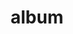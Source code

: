 ---
layout: album
resource: facebook
title: "album"
description: "masonry"
active: gallery
header-img: "img/gallery-bg.jpg"
album-title: "my 9th album"
images:
  - image_path: HQT/quan_ngan/1/966614808844443_468055561_966615172177740_5203990654857439155_n.jpg
  - image_path: HQT/quan_ngan/1/966614878844436_468306019_966615178844406_2485327266681544632_n.jpg
  - image_path: HQT/quan_ngan/1/967334978772426_468404183_967335245439066_4971374595570810663_n.jpg
  - image_path: HQT/quan_ngan/1/967335005439090_468554859_967335228772401_8693896290085014253_n.jpg
  - image_path: HQT/quan_ngan/1/972423558263568_468858215_972423944930196_5321930783595369693_n.jpg
  - image_path: HQT/quan_ngan/1/972423611596896_469065282_972423938263530_5392895289641892678_n.jpg
  - image_path: HQT/quan_ngan/1/972423668263557_468982827_972423671596890_26327619406877993_n.jpg
  - image_path: HQT/quan_ngan/1/975572614615329_469606633_975573137948610_3181433670734925315_n.jpg
  - image_path: HQT/quan_ngan/1/975572644615326_469619299_975573144615276_2011404377458891770_n.jpg
  - image_path: HQT/quan_ngan/1/975572774615313_469491249_975572777948646_4079891663825717174_n.jpg
---